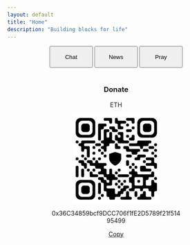 ```yaml
---
layout: default
title: "Home"
description: "Building blocks for life"
---
```

<center>
  <a href="https://chat.mu.xyz"><button style="height: 50px; width: 100px; cursor: pointer;">Chat</button></a>
  <a href="https://news.mu.xyz"><button style="height: 50px; width: 100px; cursor: pointer;">News</button></a>
  <a href="https://pray.mu.xyz"><button style="height: 50px; width: 100px; cursor: pointer;">Pray</button></a>
  <br><br>
  <h3>Donate</h3>
  <p>ETH</p>
  <img src="images/Screenshot_20240222-185412.png" style="width: 200px; height: auto;" >
  <p id="address" style="word-wrap: break-word; max-width: 300px;">0x36C34859bcf9DCC706f1fE2D5789f21f51495499</p>
  <a href="#address" onclick="cp()">Copy</a>
</center>
<script>
  function cp() {
    var copyText = document.getElementById("address");

     // Copy the text inside the text field
    navigator.clipboard.writeText(copyText.innerText);
    return false;
  }
</script>

